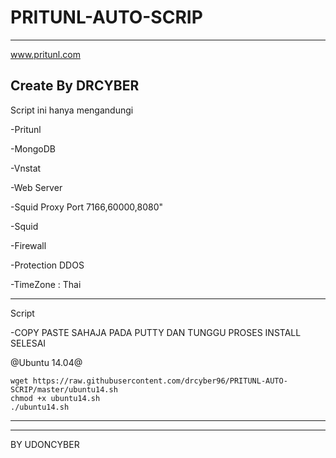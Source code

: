 # PRITUNL-AUTO-SCRIP

-----------------------------------------
www.pritunl.com

Create By DRCYBER
-----------------------------------------



Script ini hanya mengandungi

-Pritunl

-MongoDB

-Vnstat

-Web Server

-Squid Proxy Port 7166,60000,8080"

-Squid

-Firewall

-Protection DDOS

-TimeZone : Thai

-----------------------------------------

Script


-COPY PASTE SAHAJA PADA PUTTY DAN TUNGGU PROSES INSTALL SELESAI


@Ubuntu 14.04@

````````
wget https://raw.githubusercontent.com/drcyber96/PRITUNL-AUTO-SCRIP/master/ubuntu14.sh
chmod +x ubuntu14.sh
./ubuntu14.sh
````````

-----------------------------------------


-----------------------------------------



BY UDONCYBER


